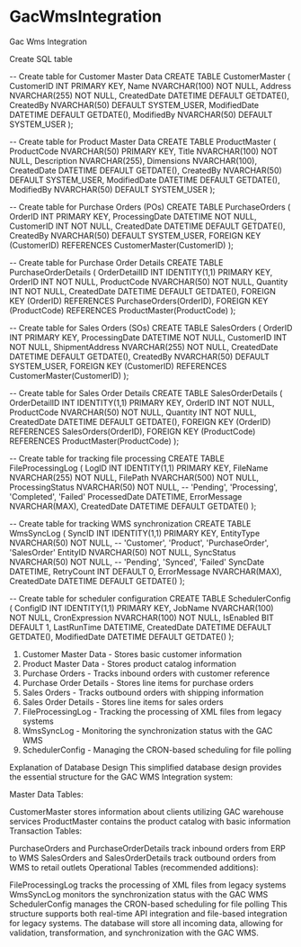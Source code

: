 # GacWmsIntegration
Gac Wms Integration


Create SQL table

-- Create table for Customer Master Data
CREATE TABLE CustomerMaster (
    CustomerID INT PRIMARY KEY,
    Name NVARCHAR(100) NOT NULL,
    Address NVARCHAR(255) NOT NULL,
    CreatedDate DATETIME DEFAULT GETDATE(),
    CreatedBy NVARCHAR(50) DEFAULT SYSTEM_USER,
    ModifiedDate DATETIME DEFAULT GETDATE(),
    ModifiedBy NVARCHAR(50) DEFAULT SYSTEM_USER
);

-- Create table for Product Master Data
CREATE TABLE ProductMaster (
    ProductCode NVARCHAR(50) PRIMARY KEY,
    Title NVARCHAR(100) NOT NULL,
    Description NVARCHAR(255),
    Dimensions NVARCHAR(100),
    CreatedDate DATETIME DEFAULT GETDATE(),
    CreatedBy NVARCHAR(50) DEFAULT SYSTEM_USER,
    ModifiedDate DATETIME DEFAULT GETDATE(),
    ModifiedBy NVARCHAR(50) DEFAULT SYSTEM_USER
);

-- Create table for Purchase Orders (POs)
CREATE TABLE PurchaseOrders (
    OrderID INT PRIMARY KEY,
    ProcessingDate DATETIME NOT NULL,
    CustomerID INT NOT NULL,
    CreatedDate DATETIME DEFAULT GETDATE(),
    CreatedBy NVARCHAR(50) DEFAULT SYSTEM_USER,
    FOREIGN KEY (CustomerID) REFERENCES CustomerMaster(CustomerID)
);

-- Create table for Purchase Order Details
CREATE TABLE PurchaseOrderDetails (
    OrderDetailID INT IDENTITY(1,1) PRIMARY KEY,
    OrderID INT NOT NULL,
    ProductCode NVARCHAR(50) NOT NULL,
    Quantity INT NOT NULL,
    CreatedDate DATETIME DEFAULT GETDATE(),
    FOREIGN KEY (OrderID) REFERENCES PurchaseOrders(OrderID),
    FOREIGN KEY (ProductCode) REFERENCES ProductMaster(ProductCode)
);

-- Create table for Sales Orders (SOs)
CREATE TABLE SalesOrders (
    OrderID INT PRIMARY KEY,
    ProcessingDate DATETIME NOT NULL,
    CustomerID INT NOT NULL,
    ShipmentAddress NVARCHAR(255) NOT NULL,
    CreatedDate DATETIME DEFAULT GETDATE(),
    CreatedBy NVARCHAR(50) DEFAULT SYSTEM_USER,
    FOREIGN KEY (CustomerID) REFERENCES CustomerMaster(CustomerID)
);

-- Create table for Sales Order Details
CREATE TABLE SalesOrderDetails (
    OrderDetailID INT IDENTITY(1,1) PRIMARY KEY,
    OrderID INT NOT NULL,
    ProductCode NVARCHAR(50) NOT NULL,
    Quantity INT NOT NULL,
    CreatedDate DATETIME DEFAULT GETDATE(),
    FOREIGN KEY (OrderID) REFERENCES SalesOrders(OrderID),
    FOREIGN KEY (ProductCode) REFERENCES ProductMaster(ProductCode)
);

-- Create table for tracking file processing
CREATE TABLE FileProcessingLog (
    LogID INT IDENTITY(1,1) PRIMARY KEY,
    FileName NVARCHAR(255) NOT NULL,
    FilePath NVARCHAR(500) NOT NULL,
    ProcessingStatus NVARCHAR(50) NOT NULL, -- 'Pending', 'Processing', 'Completed', 'Failed'
    ProcessedDate DATETIME,
    ErrorMessage NVARCHAR(MAX),
    CreatedDate DATETIME DEFAULT GETDATE()
);

-- Create table for tracking WMS synchronization
CREATE TABLE WmsSyncLog (
    SyncID INT IDENTITY(1,1) PRIMARY KEY,
    EntityType NVARCHAR(50) NOT NULL, -- 'Customer', 'Product', 'PurchaseOrder', 'SalesOrder'
    EntityID NVARCHAR(50) NOT NULL,
    SyncStatus NVARCHAR(50) NOT NULL, -- 'Pending', 'Synced', 'Failed'
    SyncDate DATETIME,
    RetryCount INT DEFAULT 0,
    ErrorMessage NVARCHAR(MAX),
    CreatedDate DATETIME DEFAULT GETDATE()
);

-- Create table for scheduler configuration
CREATE TABLE SchedulerConfig (
    ConfigID INT IDENTITY(1,1) PRIMARY KEY,
    JobName NVARCHAR(100) NOT NULL,
    CronExpression NVARCHAR(100) NOT NULL,
    IsEnabled BIT DEFAULT 1,
    LastRunTime DATETIME,
    CreatedDate DATETIME DEFAULT GETDATE(),
    ModifiedDate DATETIME DEFAULT GETDATE()
);

1. Customer Master Data - Stores basic customer information
2. Product Master Data - Stores product catalog information
3. Purchase Orders - Tracks inbound orders with customer reference
4. Purchase Order Details - Stores line items for purchase orders
5. Sales Orders - Tracks outbound orders with shipping information
6. Sales Order Details - Stores line items for sales orders
7. FileProcessingLog - Tracking the processing of XML files from legacy systems
8. WmsSyncLog - Monitoring the synchronization status with the GAC WMS
9. SchedulerConfig - Managing the CRON-based scheduling for file polling

Explanation of Database Design
This simplified database design provides the essential structure for the GAC WMS Integration system:

Master Data Tables:

CustomerMaster stores information about clients utilizing GAC warehouse services
ProductMaster contains the product catalog with basic information
Transaction Tables:

PurchaseOrders and PurchaseOrderDetails track inbound orders from ERP to WMS
SalesOrders and SalesOrderDetails track outbound orders from WMS to retail outlets
Operational Tables (recommended additions):

FileProcessingLog tracks the processing of XML files from legacy systems
WmsSyncLog monitors the synchronization status with the GAC WMS
SchedulerConfig manages the CRON-based scheduling for file polling
This structure supports both real-time API integration and file-based integration for legacy systems. The database will store all incoming data, allowing for validation, transformation, and synchronization with the GAC WMS.
